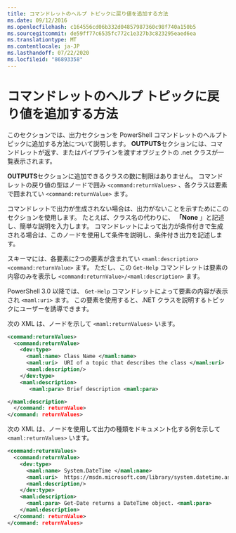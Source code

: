 ```yaml
---
title: コマンドレットのヘルプ トピックに戻り値を追加する方法
ms.date: 09/12/2016
ms.openlocfilehash: c164556cd06b332d04857987360c98f740a150b5
ms.sourcegitcommit: de59ff77c6535fc772c1e327b3c823295eaed6ea
ms.translationtype: MT
ms.contentlocale: ja-JP
ms.lasthandoff: 07/22/2020
ms.locfileid: "86893358"
---
```

# <a name="how-to-add-return-values-to-a-cmdlet-help-topic"></a>コマンドレットのヘルプ トピックに戻り値を追加する方法

このセクションでは、出力セクションを PowerShell コマンドレットのヘルプトピックに追加する方法について説明します。 **OUTPUTS**セクションには、コマンドレットが返す、またはパイプラインを渡すオブジェクトの .net クラスが一覧表示されます。

**OUTPUTS**セクションに追加できるクラスの数に制限はありません。 コマンドレットの戻り値の型はノードで囲み `<command:returnValues>` 、各クラスは要素で囲まれてい `<command:returnValue>` ます。

コマンドレットで出力が生成されない場合は、出力がないことを示すためにこのセクションを使用します。 たとえば、クラス名の代わりに、 **「None** 」と記述し、簡単な説明を入力します。 コマンドレットによって出力が条件付きで生成される場合は、このノードを使用して条件を説明し、条件付き出力を記述します。

スキーマには、各要素に2つの要素が含まれてい `<maml:description>` `<command:returnValue>` ます。
ただし、この `Get-Help` コマンドレットは要素の内容のみを表示し `<command:returnValue>/<maml:description>` ます。

PowerShell 3.0 以降では、 `Get-Help` コマンドレットによって要素の内容が表示され `<maml:uri>` ます。
この要素を使用すると、.NET クラスを説明するトピックにユーザーを誘導できます。

次の XML は、ノードを示して `<maml:returnValues>` います。

```xml
<command:returnValues>
  <command:returnValue>
    <dev:type>
      <maml:name> Class Name </maml:name>
      <maml:uri>  URI of a topic that describes the class </maml:uri>
      <maml:description/>
    </dev:type>
    <maml:description>
       <maml:para> Brief description <maml:para>

</maml:description>
  </command: returnValue>
</command: returnValues>
```

次の XML は、ノードを使用して出力の種類をドキュメント化する例を示して `<maml:returnValues>` います。

```xml
<command:returnValues>
  <command:returnValue>
    <dev:type>
      <maml:name> System.DateTime </maml:name>
      <maml:uri>  https://msdn.microsoft.com/library/system.datetime.aspx </maml:uri>
      <maml:description/>
    </dev:type>
    <maml:description>
      <maml:para> Get-Date returns a DateTime object. <maml:para>
    </maml:description>
  </command: returnValue>
</command: returnValues>
```

